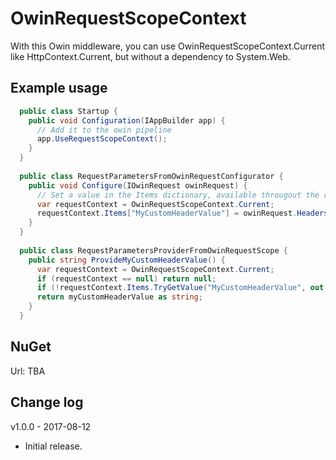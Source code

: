 # OwinRequestScopeContext

With this Owin middleware, you can use OwinRequestScopeContext.Current like HttpContext.Current, but without a dependency to System.Web.

## Example usage
```cs
  public class Startup {
    public void Configuration(IAppBuilder app) {
      // Add it to the owin pipeline
      app.UseRequestScopeContext();
    }
  }
  
  public class RequestParametersFromOwinRequestConfigurator {
    public void Configure(IOwinRequest owinRequest) {
      // Set a value in the Items dictionary, available througout the request
      var requestContext = OwinRequestScopeContext.Current;
      requestContext.Items["MyCustomHeaderValue"] = owinRequest.Headers["MyCustomHeader"];
    }
  }
  
  public class RequestParametersProviderFromOwinRequestScope {
    public string ProvideMyCustomHeaderValue() {
      var requestContext = OwinRequestScopeContext.Current;
      if (requestContext == null) return null;
      if (!requestContext.Items.TryGetValue("MyCustomHeaderValue", out string myCustomHeaderValue)) return null;
      return myCustomHeaderValue as string;
    }
  }
```

## NuGet
Url: TBA

## Change log

v1.0.0 - 2017-08-12
- Initial release.